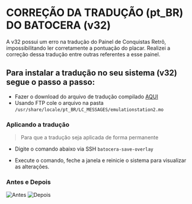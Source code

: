 # CORREÇÃO DA TRADUÇÃO (pt_BR) DO BATOCERA (v32)

A v32 possui um erro na tradução do Painel de Conquistas Retrô, impossibilitando ler corretamente a pontuação do placar.
Realizei a correção dessa tradução entre outras referentes a esse painel.


## Para instalar a tradução no seu sistema (v32) segue o passo a passo:

* Fazer o download do arquivo de tradução compilado [AQUI](https://github.com/heloisatech/batocerav32-fix-pt_BR/releases/tag/batocerafix1.0)
* Usando FTP cole o arquivo  na pasta ``` /usr/share/locale/pt_BR/LC_MESSAGES/emulationstation2.mo ```


### Aplicando a tradução

> Para que a tradução seja aplicada de forma permanente

* Digite o comando abaixo via SSH
``` batocera-save-overlay ``` 

* Execute o comando, feche a janela e reinicie o sistema para visualizar as alterações.


### Antes e Depois

![Antes](https://user-images.githubusercontent.com/6962212/162589123-b275ca7c-c853-46dc-9abb-47c5558987c0.jpg)
![Depois](https://user-images.githubusercontent.com/6962212/162589197-5315ef5a-20d2-4a2c-99f7-ca0322fbd3ba.jpeg)
